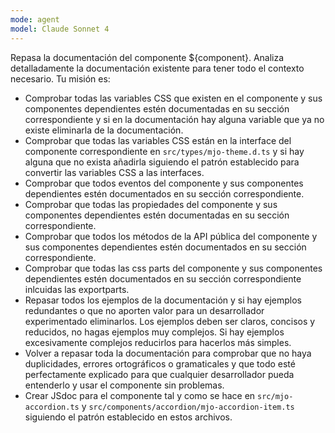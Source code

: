 ```yaml
---
mode: agent
model: Claude Sonnet 4
---
```


Repasa la documentación del componente ${component}. Analiza detalladamente la documentación existente para tener todo el contexto necesario. Tu misión es:

- Comprobar todas las variables CSS que existen en el componente y sus componentes dependientes estén documentadas en su sección correspondiente y si en la documentación hay alguna variable que ya no existe eliminarla de la documentación.
- Comprobar que todas las variables CSS están en la interface del componente correspondiente en `src/types/mjo-theme.d.ts` y si hay alguna que no exista añadirla siguiendo el patrón establecido para convertir las variables CSS a las interfaces.
- Comprobar que todos eventos del componente y sus componentes dependientes estén documentados en su sección correspondiente.
- Comprobar que todas las propiedades del componente y sus componentes dependientes estén documentadas en su sección correspondiente.
- Comprobar que todos los métodos de la API pública del componente y sus componentes dependientes estén documentados en su sección correspondiente.
- Comprobar que todas las css parts del componente y sus componentes dependientes estén documentados en su sección correspondiente inlcuidas las exportparts.
- Repasar todos los ejemplos de la documentación y si hay ejemplos redundantes o que no aporten valor para un desarrollador experimentado eliminarlos. Los ejemplos deben ser claros, concisos y reducidos, no hagas ejemplos muy complejos. Si hay ejemplos excesivamente complejos reducirlos para hacerlos más simples.
- Volver a repasar toda la documentación para comprobar que no haya duplicidades, errores ortográficos o gramaticales y que todo esté perfectamente explicado para que cualquier desarrollador pueda entenderlo y usar el componente sin problemas.
- Crear JSdoc para el componente tal y como se hace en `src/mjo-accordion.ts` y `src/components/accordion/mjo-accordion-item.ts` siguiendo el patrón establecido en estos archivos.